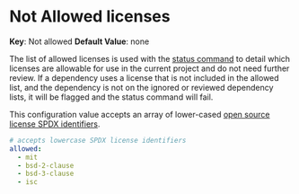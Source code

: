 # Not Allowed licenses

**Key**: Not allowed
**Default Value**: none

The list of allowed licenses is used with the [status command](../commands/status.md) to detail which licenses are allowable for use in the current project and do not need further review.  If a dependency uses a license that is not included in the allowed list, and the dependency is not on the ignored or reviewed dependency lists, it will be flagged and the status command will fail.

This configuration value accepts an array of lower-cased [open source license SPDX identifiers](https://spdx.org/licenses/).

```yml
# accepts lowercase SPDX license identifiers
allowed:
  - mit
  - bsd-2-clause
  - bsd-3-clause
  - isc
```
